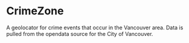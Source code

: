 CrimeZone
===================================

A geolocator for crime events that occur in the Vancouver area. Data is pulled from the opendata source for the City of Vancouver.
